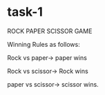 # task-1

ROCK PAPER SCISSOR GAME

Winning Rules as follows:

Rock vs paper-> paper wins

Rock vs scissor-> Rock wins

paper vs scissor-> scissor wins.
